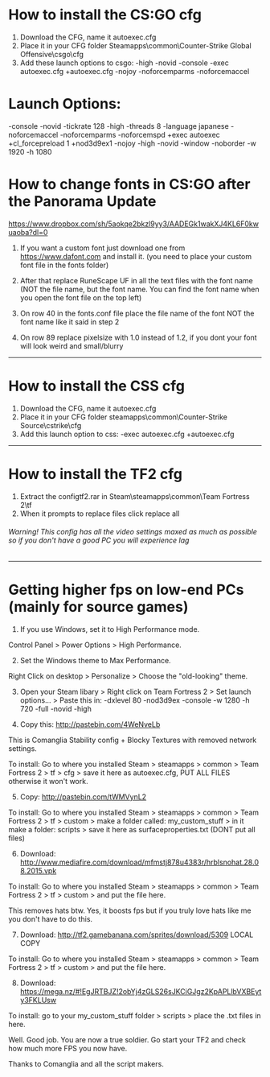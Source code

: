 # How to install the CS:GO cfg
1. Download the CFG, name it autoexec.cfg
2. Place it in your CFG folder Steamapps\common\Counter-Strike Global Offensive\csgo\cfg
3. Add these launch options to csgo: -high -novid -console -exec autoexec.cfg +autoexec.cfg -nojoy -noforcemparms -noforcemaccel

# Launch Options: 
-console -novid -tickrate 128 -high -threads 8 -language japanese -noforcemaccel -noforcemparms -noforcemspd +exec autoexec +cl_forcepreload 1 +nod3d9ex1 -nojoy -high -novid -window -noborder -w 1920 -h 1080

# How to change fonts in CS:GO after the Panorama Update
https://www.dropbox.com/sh/5aokqe2bkzl9yy3/AADEGk1wakXJ4KL6F0kwuaoba?dl=0

1. If you want a custom font just download one from https://www.dafont.com and install it. (you need to place your custom font file in the fonts folder) 

2. After that replace RuneScape UF in all the text files with the font name (NOT the file name, but the font name. You can find the font name when you open the font file on the top left)

3. On row 40 in the fonts.conf file place the file name of the font NOT the font name like it said in step 2 

4. On row 89 replace pixelsize with 1.0 instead of 1.2, if you dont your font will look weird and small/blurry

-----------------------------------------------------------------------------------------------------------------------------------

# How to install the CSS cfg
1. Download the CFG, name it autoexec.cfg
2. Place it in your CFG folder steamapps\common\Counter-Strike Source\cstrike\cfg
3. Add this launch option to css: -exec autoexec.cfg +autoexec.cfg

-----------------------------------------------------------------------------------------------------------------------------------

# How to install the TF2 cfg
1. Extract the configtf2.rar in Steam\steamapps\common\Team Fortress 2\tf
2. When it prompts to replace files click replace all
###### Warning! This config has all the video settings maxed as much as possible so if you don't have a good PC you will experience lag 

-----------------------------------------------------------------------------------------------------------------------------------

# Getting higher fps on low-end PCs (mainly for source games)

1. If you use Windows, set it to High Performance mode.

Control Panel > Power Options > High Performance.

2. Set the Windows theme to Max Performance.

Right Click on desktop > Personalize > Choose the "old-looking" theme.

3. Open your Steam libary > Right click on Team Fortress 2 > Set launch options... > Paste this in:
-dxlevel 80 -nod3d9ex -console -w 1280 -h 720 -full -novid -high

4. Copy this: http://pastebin.com/4WeNveLb

This is Comanglia Stability config + Blocky Textures with removed network settings.

To install: Go to where you installed Steam > steamapps > common > Team Fortress 2 > tf > cfg > save it here as autoexec.cfg, PUT ALL FILES otherwise it won't work.

5. Copy: http://pastebin.com/tWMVynL2

To install: Go to where you installed Steam > steamapps > common > Team Fortress 2 > tf > custom > make a folder called: my_custom_stuff > in it make a folder: scripts > save it here as surfaceproperties.txt (DONT put all files)

6. Download: http://www.mediafire.com/download/mfmstj878u4383r/hrblsnohat.28.08.2015.vpk

To install: Go to where you installed Steam > steamapps > common > Team Fortress 2 > tf > custom > and put the file here.

This removes hats btw. Yes, it boosts fps but if you truly love hats like me you don't have to do this.

7. Download: http://tf2.gamebanana.com/sprites/download/5309 LOCAL COPY

To install: Go to where you installed Steam > steamapps > common > Team Fortress 2 > tf > custom > and put the file here.

8. Download: https://mega.nz/#!EgJRTBJZ!2obYj4zGLS26sJKCiGJgz2KpAPLlbVXBEyty3FKLUsw

To install: go to your my_custom_stuff folder > scripts > place the .txt files in here.

Well. Good job. You are now a true soldier.
Go start your TF2 and check how much more FPS you now have.

Thanks to Comanglia and all the script makers.
